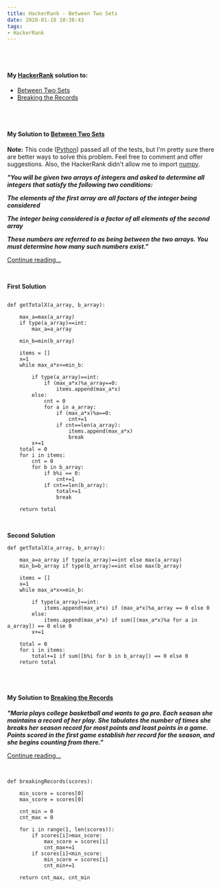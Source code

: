 ```yaml
---
title: HackerRank - Between Two Sets 
date: 2020-01-18 10:38:43
tags:
- HackerRank
---
```


<br>
<br>
 

<h4>My <a href="https://www.hackerrank.com/challenges/between-two-sets/problem">HackerRank</a> solution to:</h4>

<ul>
<li> <a href = "#BetweenTwoSets">Between Two Sets</a></li>
<li> <a href = "#BreakingTheRecords">Breaking the Records</a></li>
</ul>

<br>
<br>

<h4><a id="BetweenTwoSets">My Solution to <a href="https://www.hackerrank.com/challenges/between-two-sets/problem">Between Two Sets</a></h4>


<strong>Note:</strong> This code ([Python](https://www.python.org/)) passed all of the tests, but I'm pretty sure there are better ways to solve this problem. Feel free to comment and offer suggestions. Also, the HackerRank didn't allow me to import [numpy](https://numpy.org/).


<strong><i>"You will be given two arrays of integers and asked to determine all integers that satisfy the following two conditions:

The elements of the first array are all factors of the integer being considered 

The integer being considered is a factor of all elements of the second array

These numbers are referred to as being between the two arrays. You must determine how many such numbers exist."</i></strong>

[Continue reading...](https://www.hackerrank.com/challenges/between-two-sets/problem)


<br>

<strong>First Solution</strong>

```

def getTotalX(a_array, b_array):

    max_a=max(a_array)
    if type(a_array)==int: 
        max_a=a_array
     
    min_b=min(b_array)
    
    items = [] 
    x=1
    while max_a*x<=min_b: 
        
        if type(a_array)==int:
            if (max_a*x)%a_array==0:
                items.append(max_a*x)
        else:
            cnt = 0
            for a in a_array: 
                if (max_a*x)%a==0:
                    cnt+=1
                if cnt==len(a_array):
                    items.append(max_a*x)
                    break
        x+=1
    total = 0 
    for i in items: 
        cnt = 0 
        for b in b_array: 
            if b%i == 0:
                cnt+=1
            if cnt==len(b_array):
                total+=1
                break

    return total

```

<br>

<strong> Second Solution </strong>
```
def getTotalX(a_array, b_array):

    max_a=a_array if type(a_array)==int else max(a_array)
    min_b=b_array if type(b_array)==int else max(b_array)

    items = [] 
    x=1
    while max_a*x<=min_b: 

        if type(a_array)==int:
            items.append(max_a*x) if (max_a*x)%a_array == 0 else 0  
        else:
            items.append(max_a*x) if sum([(max_a*x)%a for a in a_array]) == 0 else 0
        x+=1
        
    total = 0 
    for i in items: 
        total+=1 if sum([b%i for b in b_array]) == 0 else 0
    return total

```

<br>
<br>

<h4><a id="BreakingTheRecords">My Solution to <a href="https://www.hackerrank.com/challenges/breaking-best-and-worst-records/problem">Breaking the Records</a></h4>


<strong><i>"Maria plays college basketball and wants to go pro. Each season she maintains a record of her play. She tabulates the number of times she breaks her season record for most points and least points in a game. Points scored in the first game establish her record for the season, and she begins counting from there."</i></strong>

[Continue reading...](https://www.hackerrank.com/challenges/breaking-best-and-worst-records/problem)


<br>

```
def breakingRecords(scores):

    min_score = scores[0]
    max_score = scores[0]

    cnt_min = 0
    cnt_max = 0 

    for i in range(1, len(scores)):
        if scores[i]>max_score:
            max_score = scores[i]
            cnt_max+=1
        if scores[i]<min_score:
            min_score = scores[i]
            cnt_min+=1
            
    return cnt_max, cnt_min
```


<br>
<br>


